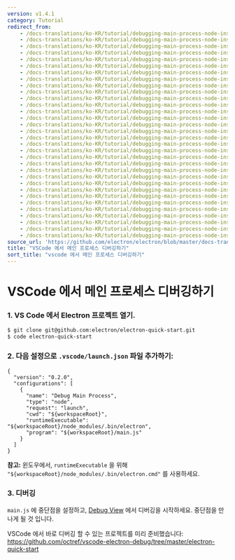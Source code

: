 ```yaml
---
version: v1.4.1
category: Tutorial
redirect_from:
    - /docs-translations/ko-KR/tutorial/debugging-main-process-node-inspector/
    - /docs-translations/ko-KR/tutorial/debugging-main-process-node-inspector/
    - /docs-translations/ko-KR/tutorial/debugging-main-process-node-inspector/
    - /docs-translations/ko-KR/tutorial/debugging-main-process-node-inspector/
    - /docs-translations/ko-KR/tutorial/debugging-main-process-node-inspector/
    - /docs-translations/ko-KR/tutorial/debugging-main-process-node-inspector/
    - /docs-translations/ko-KR/tutorial/debugging-main-process-node-inspector/
    - /docs-translations/ko-KR/tutorial/debugging-main-process-node-inspector/
    - /docs-translations/ko-KR/tutorial/debugging-main-process-node-inspector/
    - /docs-translations/ko-KR/tutorial/debugging-main-process-node-inspector/
    - /docs-translations/ko-KR/tutorial/debugging-main-process-node-inspector/
    - /docs-translations/ko-KR/tutorial/debugging-main-process-node-inspector/
    - /docs-translations/ko-KR/tutorial/debugging-main-process-node-inspector/
    - /docs-translations/ko-KR/tutorial/debugging-main-process-node-inspector/
    - /docs-translations/ko-KR/tutorial/debugging-main-process-node-inspector/
    - /docs-translations/ko-KR/tutorial/debugging-main-process-node-inspector/
    - /docs-translations/ko-KR/tutorial/debugging-main-process-node-inspector/
    - /docs-translations/ko-KR/tutorial/debugging-main-process-node-inspector/
    - /docs-translations/ko-KR/tutorial/debugging-main-process-node-inspector/
    - /docs-translations/ko-KR/tutorial/debugging-main-process-node-inspector/
    - /docs-translations/ko-KR/tutorial/debugging-main-process-node-inspector/
    - /docs-translations/ko-KR/tutorial/debugging-main-process-node-inspector/
    - /docs-translations/ko-KR/tutorial/debugging-main-process-node-inspector/
    - /docs-translations/ko-KR/tutorial/debugging-main-process-node-inspector/
    - /docs-translations/ko-KR/tutorial/debugging-main-process-node-inspector/
    - /docs-translations/ko-KR/tutorial/debugging-main-process-node-inspector/
    - /docs-translations/ko-KR/tutorial/debugging-main-process-node-inspector/
    - /docs-translations/ko-KR/tutorial/debugging-main-process-node-inspector/
    - /docs-translations/ko-KR/tutorial/debugging-main-process-node-inspector/
    - /docs-translations/ko-KR/tutorial/debugging-main-process-node-inspector/
    - /docs-translations/ko-KR/tutorial/debugging-main-process-node-inspector/
    - /docs-translations/ko-KR/tutorial/debugging-main-process-node-inspector/
source_url: 'https://github.com/electron/electron/blob/master/docs-translations/ko-KR/tutorial/debugging-main-process-node-inspector.md'
title: "VSCode 에서 메인 프로세스 디버깅하기"
sort_title: "vscode 에서 메인 프로세스 디버깅하기"
---
```


# VSCode 에서 메인 프로세스 디버깅하기

### 1. VS Code 에서 Electron 프로젝트 열기.

```bash
$ git clone git@github.com:electron/electron-quick-start.git
$ code electron-quick-start
```

### 2. 다음 설정으로 `.vscode/launch.json` 파일 추가하기:

```javascripton
{
  "version": "0.2.0",
  "configurations": [
    {
      "name": "Debug Main Process",
      "type": "node",
      "request": "launch",
      "cwd": "${workspaceRoot}",
      "runtimeExecutable": "${workspaceRoot}/node_modules/.bin/electron",
      "program": "${workspaceRoot}/main.js"
    }
  ]
}
```

**참고:** 윈도우에서, `runtimeExecutable` 을 위해
`"${workspaceRoot}/node_modules/.bin/electron.cmd"` 를 사용하세요.

### 3. 디버깅

`main.js` 에 중단점을 설정하고,
[Debug View](https://code.visualstudio.com/docs/editor/debugging) 에서 디버깅을
시작하세요. 중단점을 만나게 될 것 입니다.

VSCode 에서 바로 디버깅 할 수 있는 프로젝트를 미리 준비했습니다:
https://github.com/octref/vscode-electron-debug/tree/master/electron-quick-start
